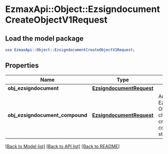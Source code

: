 # EzmaxApi::Object::EzsigndocumentCreateObjectV1Request

## Load the model package
```perl
use EzmaxApi::Object::EzsigndocumentCreateObjectV1Request;
```

## Properties
Name | Type | Description | Notes
------------ | ------------- | ------------- | -------------
**obj_ezsigndocument** | [**EzsigndocumentRequest**](EzsigndocumentRequest.md) |  | [optional] 
**obj_ezsigndocument_compound** | [**EzsigndocumentRequest**](EzsigndocumentRequest.md) | An Ezsigndocument Object and children to create a complete structure | [optional] 

[[Back to Model list]](../README.md#documentation-for-models) [[Back to API list]](../README.md#documentation-for-api-endpoints) [[Back to README]](../README.md)


